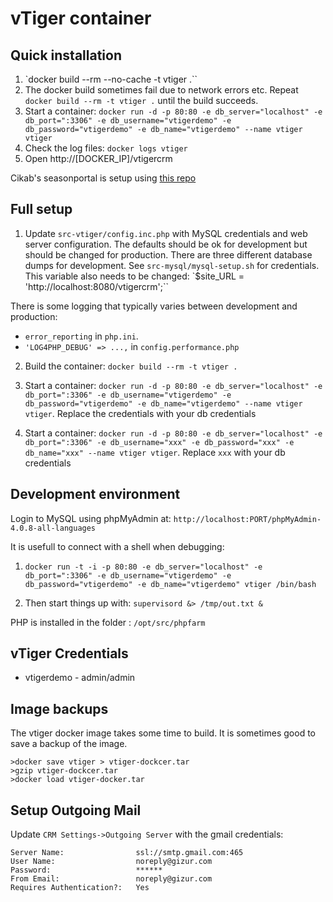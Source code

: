 vTiger container
=================


Quick installation
------------------

1. `docker build --rm --no-cache -t vtiger .``
1. The docker build sometimes fail due to network errors etc. Repeat
`docker build --rm -t vtiger .` until the build succeeds.
1. Start a container: `docker run -d -p 80:80 -e db_server="localhost" -e db_port=":3306" -e db_username="vtigerdemo" -e db_password="vtigerdemo" -e db_name="vtigerdemo" --name vtiger vtiger`
1. Check the log files: `docker logs vtiger`
1. Open http://[DOCKER_IP]/vtigercrm

Cikab's seasonportal is setup using [this repo](https://github.com/gizur/cikab)


Full setup
----------

1. Update `src-vtiger/config.inc.php` with MySQL credentials and web server configuration.
The defaults should be ok for development but should be changed for production.
There are three different database dumps for development. See `src-mysql/mysql-setup.sh`
for credentials. This variable also needs to be changed: `$site_URL = 'http://localhost:8080/vtigercrm';``

There is some logging that typically varies between development and production:

 * `error_reporting` in `php.ini`.
 *  `'LOG4PHP_DEBUG' => ...,` in `config.performance.php`

2. Build the container: `docker build --rm -t vtiger .`

3. Start a container: `docker run -d -p 80:80 -e db_server="localhost" -e db_port=":3306" -e db_username="vtigerdemo" -e db_password="vtigerdemo" -e db_name="vtigerdemo" --name vtiger vtiger`.
 Replace the credentials with your db credentials

4. Start a container: `docker run -d -p 80:80 -e db_server="localhost" -e db_port=":3306" -e db_username="xxx" -e db_password="xxx" -e db_name="xxx" --name vtiger vtiger`.
Replace `xxx` with your db credentials



Development environment
-----------------------

Login to MySQL using phpMyAdmin at: `http://localhost:PORT/phpMyAdmin-4.0.8-all-languages`

It is usefull to connect with a shell when debugging:
1. `docker run -t -i -p 80:80 -e db_server="localhost" -e db_port=":3306" -e db_username="vtigerdemo"
-e db_password="vtigerdemo" -e db_name="vtigerdemo" vtiger /bin/bash`

2. Then start things up with: `supervisord &> /tmp/out.txt &`

PHP is installed in the folder : `/opt/src/phpfarm`


vTiger Credentials
------------------

 * vtigerdemo - admin/admin


Image backups
-------------

The vtiger docker image takes some time to build. It is sometimes good to save
a backup of the image.

	>docker save vtiger > vtiger-dockcer.tar
	>gzip vtiger-dockcer.tar
	>docker load vtiger-docker.tar


Setup Outgoing Mail
-------------------

Update `CRM Settings->Outgoing Server` with the gmail credentials:

	Server Name:				ssl://smtp.gmail.com:465
	User Name:					noreply@gizur.com
	Password:					******  
	From Email:					noreply@gizur.com
	Requires Authentication?:	Yes
